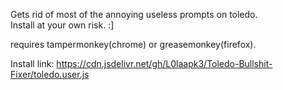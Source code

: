 Gets rid of most of the annoying useless prompts on toledo.  
Install at your own risk. :]

requires tampermonkey(chrome) or greasemonkey(firefox).

Install link: https://cdn.jsdelivr.net/gh/L0laapk3/Toledo-Bullshit-Fixer/toledo.user.js
